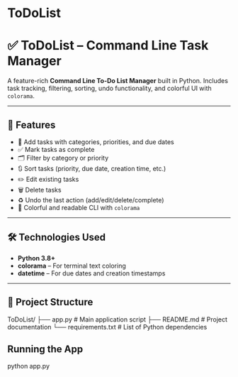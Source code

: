 # ToDoList
# ✅ ToDoList – Command Line Task Manager

A feature-rich **Command Line To-Do List Manager** built in Python. Includes task tracking, filtering, sorting, undo functionality, and colorful UI with `colorama`.

---

## 🧩 Features

- 📝 Add tasks with categories, priorities, and due dates
- ✅ Mark tasks as complete
- 🗂️ Filter by category or priority
- 🔃 Sort tasks (priority, due date, creation time, etc.)
- ✏️ Edit existing tasks
- 🗑️ Delete tasks
- ♻️ Undo the last action (add/edit/delete/complete)
- 🎨 Colorful and readable CLI with `colorama`

---

## 🛠️ Technologies Used

- **Python 3.8+**
- **colorama** – For terminal text coloring
- **datetime** – For due dates and creation timestamps

---

## 📂 Project Structure

ToDoList/
├── app.py # Main application script
├── README.md # Project documentation
└── requirements.txt # List of Python dependencies

## Running the App
python app.py

